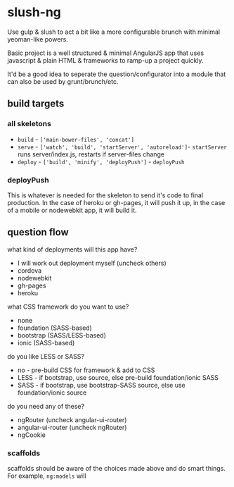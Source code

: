 
# slush-ng

Use gulp & slush to act a bit like a more configurable brunch with minimal yeoman-like powers.

Basic project is a well structured & minimal AngularJS app that uses javascript & plain HTML & frameworks to ramp-up a project quickly.

It'd be a good idea to seperate the question/configurator into a module that can also be used by grunt/brunch/etc.

## build targets

### all skeletons

*  `build` - `['main-bower-files', 'concat']`
*  `serve` - `['watch', 'build', 'startServer', 'autoreload']`- `startServer` runs server/index.js, restarts if server-files change
*  `deploy` - `['build', 'minify', 'deployPush']` - `deployPush`

### deployPush

This is whatever is needed for the skeleton to send it's code to final production.  In the case of heroku or gh-pages, it will push it up, in the case of a mobile or nodewebkit app, it will build it.


## question flow

what kind of deployments will this app have?

*  I will work out deployment myself (uncheck others)
*  cordova
*  nodewebkit
*  gh-pages
*  heroku


what CSS framework do you want to use?

*  none
*  foundation (SASS-based)
*  bootstrap  (SASS/LESS-based)
*  ionic (SASS-based)


do you like LESS or SASS?

*  no - pre-build CSS for framework & add to CSS
*  LESS - if bootstrap, use source, else pre-build foundation/ionic SASS
*  SASS - if bootstrap, use bootstrap-SASS source, else use foundation/ionic source


 do you need any of these?

 *  ngRouter (uncheck angular-ui-router)
 *  angular-ui-router (uncheck ngRouter)
 *  ngCookie

 ### scaffolds

scaffolds should be aware of the choices made above and do smart things. For example, `ng:models` will 




